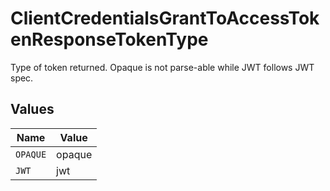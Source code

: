 # ClientCredentialsGrantToAccessTokenResponseTokenType

Type of token returned. Opaque is not parse-able while JWT follows JWT spec.


## Values

| Name     | Value    |
| -------- | -------- |
| `OPAQUE` | opaque   |
| `JWT`    | jwt      |